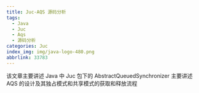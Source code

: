 ```yaml
---
title: Juc-AQS 源码分析
tags:
  - Java
  - Juc
  - Aqs
  - 源码分析
categories: Juc
index_img: img/java-logo-480.png
abbrlink: 33783
---
```


该文章主要讲述 Java 中 Juc 包下的 AbstractQueuedSynchronizer 
主要讲述 AQS 的设计及其独占模式和共享模式的获取和释放流程

<!-- more -->